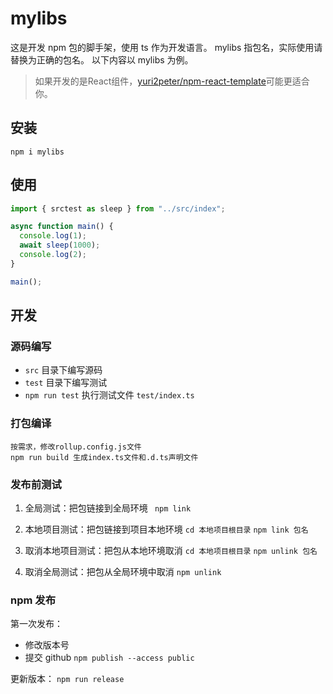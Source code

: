 # mylibs

这是开发 npm 包的脚手架，使用 ts 作为开发语言。
mylibs 指包名，实际使用请替换为正确的包名。
以下内容以 mylibs 为例。

> 如果开发的是React组件，[yuri2peter/npm-react-template](https://github.com/yuri2peter/npm-react-template)可能更适合你。

## 安装

`npm i mylibs`

## 使用

```ts
import { srctest as sleep } from "../src/index";

async function main() {
  console.log(1);
  await sleep(1000);
  console.log(2);
}

main();
```

## 开发

### 源码编写

- `src` 目录下编写源码
- `test` 目录下编写测试
- `npm run test` 执行测试文件 `test/index.ts`

### 打包编译

```
按需求，修改rollup.config.js文件
npm run build 生成index.ts文件和.d.ts声明文件
```

### 发布前测试

1. 全局测试：把包链接到全局环境
   ` npm link`

2. 本地项目测试：把包链接到项目本地环境
   `cd 本地项目根目录`
   `npm link 包名`

3. 取消本地项目测试：把包从本地环境取消
   `cd 本地项目根目录`
   `npm unlink 包名`

4. 取消全局测试：把包从全局环境中取消
   `npm unlink`

### npm 发布

第一次发布：

- 修改版本号
- 提交 github
  `npm publish --access public`

更新版本：
`npm run release`
